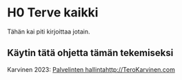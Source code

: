 # H0 Terve kaikki
Tähän kai piti kirjoittaa jotain.
## Käytin tätä ohjetta tämän tekemiseksi
Karvinen 2023: [Palvelinten hallintahttp://TeroKarvinen.com](https://terokarvinen.com/2023/create-a-web-page-using-github/?fromSearch=create%20web%20pag)  
